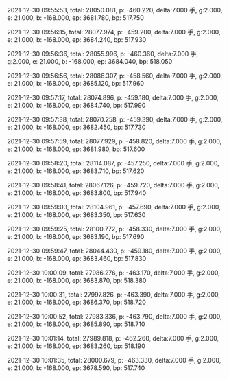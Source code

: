 2021-12-30 09:55:53, total: 28050.081, p: -460.220, delta:7.000 手, g:2.000, e: 21.000, b: -168.000, ep: 3681.780, bp: 517.750

2021-12-30 09:56:15, total: 28077.974, p: -459.200, delta:7.000 手, g:2.000, e: 21.000, b: -168.000, ep: 3684.240, bp: 517.930

2021-12-30 09:56:36, total: 28055.996, p: -460.360, delta:7.000 手, g:2.000, e: 21.000, b: -168.000, ep: 3684.040, bp: 518.050

2021-12-30 09:56:56, total: 28086.307, p: -458.560, delta:7.000 手, g:2.000, e: 21.000, b: -168.000, ep: 3685.120, bp: 517.960

2021-12-30 09:57:17, total: 28074.896, p: -459.180, delta:7.000 手, g:2.000, e: 21.000, b: -168.000, ep: 3684.740, bp: 517.990

2021-12-30 09:57:38, total: 28070.258, p: -459.390, delta:7.000 手, g:2.000, e: 21.000, b: -168.000, ep: 3682.450, bp: 517.730

2021-12-30 09:57:59, total: 28077.929, p: -458.820, delta:7.000 手, g:2.000, e: 21.000, b: -168.000, ep: 3681.980, bp: 517.600

2021-12-30 09:58:20, total: 28114.087, p: -457.250, delta:7.000 手, g:2.000, e: 21.000, b: -168.000, ep: 3683.710, bp: 517.620

2021-12-30 09:58:41, total: 28067.126, p: -459.720, delta:7.000 手, g:2.000, e: 21.000, b: -168.000, ep: 3683.800, bp: 517.940

2021-12-30 09:59:03, total: 28104.961, p: -457.690, delta:7.000 手, g:2.000, e: 21.000, b: -168.000, ep: 3683.350, bp: 517.630

2021-12-30 09:59:25, total: 28100.772, p: -458.330, delta:7.000 手, g:2.000, e: 21.000, b: -168.000, ep: 3683.190, bp: 517.690

2021-12-30 09:59:47, total: 28044.430, p: -459.180, delta:7.000 手, g:2.000, e: 21.000, b: -168.000, ep: 3683.460, bp: 517.830

2021-12-30 10:00:09, total: 27986.276, p: -463.170, delta:7.000 手, g:2.000, e: 21.000, b: -168.000, ep: 3683.870, bp: 518.380

2021-12-30 10:00:31, total: 27997.826, p: -463.390, delta:7.000 手, g:2.000, e: 21.000, b: -168.000, ep: 3686.370, bp: 518.720

2021-12-30 10:00:52, total: 27983.336, p: -463.790, delta:7.000 手, g:2.000, e: 21.000, b: -168.000, ep: 3685.890, bp: 518.710

2021-12-30 10:01:14, total: 27989.818, p: -462.260, delta:7.000 手, g:2.000, e: 21.000, b: -168.000, ep: 3683.260, bp: 518.190

2021-12-30 10:01:35, total: 28000.679, p: -463.330, delta:7.000 手, g:2.000, e: 21.000, b: -168.000, ep: 3678.590, bp: 517.740